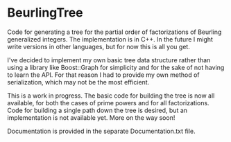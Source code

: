 BeurlingTree
============

Code for generating a tree for the partial order of factorizations of Beurling generalized integers.
The implementation is in C++. In the future I might write versions in other languages, but for now
this is all you get.

I've decided to implement my own basic tree data structure rather than using a library like
Boost::Graph for simplicity and for the sake of not having to learn the API. For that reason I had
to provide my own method of serialization, which may not be the most efficient.

This is a work in progress. The basic code for building the tree is now all available, for both the
cases of prime powers and for all factorizations. Code for building a single path down the tree
is desired, but an implementation is not available yet. More on the way soon!

Documentation is provided in the separate Documentation.txt file.

